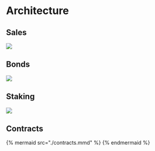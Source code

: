 # Architecture

## Sales

![](../.gitbook/assets/sales.png)

## Bonds

![](../.gitbook/assets/bonds.png)

## Staking

![](../.gitbook/assets/staking.png)

## Contracts

{% mermaid src="./contracts.mmd" %}
{% endmermaid %}
